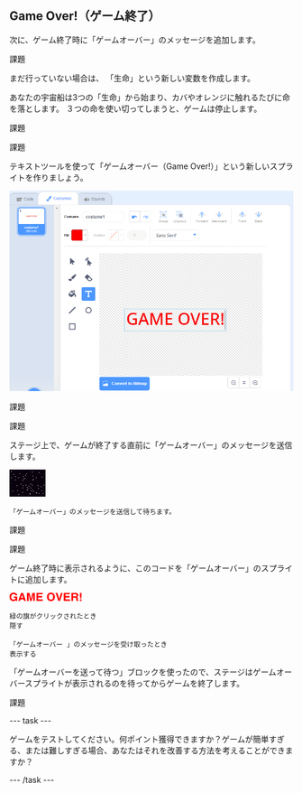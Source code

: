 ## Game Over!（ゲーム終了）

次に、ゲーム終了時に「ゲームオーバー」のメッセージを追加します。

課題

まだ行っていない場合は、 「生命」という新しい変数を作成します。

あなたの宇宙船は3つの「生命」から始まり、カバやオレンジに触れるたびに命を落とします。 ３つの命を使い切ってしまうと、ゲームは停止します。

課題

課題

テキストツールを使って「ゲームオーバー（Game Over!）」という新しいスプライトを作りましょう。

![スクリーンショット](images/invaders-game-over.png)

課題

課題

ステージ上で、ゲームが終了する直前に「ゲームオーバー」のメッセージを送信します。

![「ゲームオーバー」のスプライト](images/stage-sprite.png)

```blocks3
「ゲームオーバー」のメッセージを送信して待ちます。
```

課題

課題

ゲーム終了時に表示されるように、このコードを「ゲームオーバー」のスプライトに追加します。

![「ゲームオーバー」のスプライト](images/gameover-sprite.png)

```blocks3
緑の旗がクリックされたとき
隠す

「ゲームオーバー 」のメッセージを受け取ったとき
表示する
```

「ゲームオーバーを送って待つ」ブロックを使ったので、ステージはゲームオーバースプライトが表示されるのを待ってからゲームを終了します。

課題

\--- task \---

ゲームをテストしてください。何ポイント獲得できますか？ゲームが簡単すぎる、または難しすぎる場合、あなたはそれを改善する方法を考えることができますか？

\--- /task \---